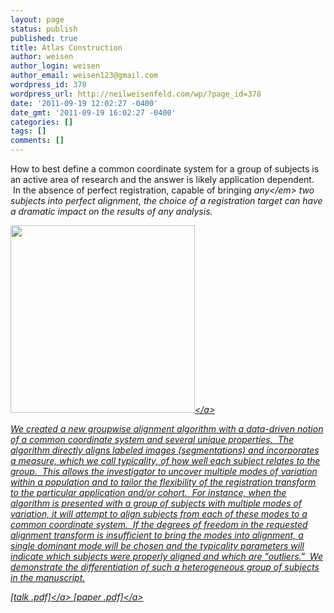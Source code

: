 ```yaml
---
layout: page
status: publish
published: true
title: Atlas Construction
author: weisen
author_login: weisen
author_email: weisen123@gmail.com
wordpress_id: 378
wordpress_url: http://neilweisenfeld.com/wp/?page_id=378
date: '2011-09-19 12:02:27 -0400'
date_gmt: '2011-09-19 16:02:27 -0400'
categories: []
tags: []
comments: []
---
```

<p>How to best define a common coordinate system for a group of subjects is an active area of research and the answer is likely application dependent. &nbsp;In the absence of perfect registration, capable of bringing <em>any<&#47;em> two subjects into perfect alignment, the choice of a registration target can have a dramatic impact on the results of any analysis.</p>
<p><a href="http:&#47;&#47;neilweisenfeld.com&#47;wp&#47;wp-content&#47;uploads&#47;2011&#47;09&#47;groupwise-alignment.png"><img class="alignright size-medium wp-image-383" title="groupwise-alignment" src="http:&#47;&#47;neilweisenfeld.com&#47;wp&#47;wp-content&#47;uploads&#47;2011&#47;09&#47;groupwise-alignment-295x300.png" alt="" width="295" height="300" &#47;><&#47;a></p>
<p>We created a new groupwise alignment algorithm with a data-driven notion of a common coordinate system and several unique properties. &nbsp;The algorithm directly aligns labeled images (segmentations) and incorporates a measure, which we call typicality, of how well each subject relates to the group. &nbsp;This allows the investigator to uncover multiple modes of variation within a population and to tailor the flexibility of the registration transform to the particular application and&#47;or cohort. &nbsp;For instance, when the algorithm is presented with a group of subjects with multiple modes of variation, it will attempt to align subjects from each of these modes to a common coordinate system. &nbsp;If the degrees of freedom in the requested alignment transform is insufficient to bring the modes into alignment, a single dominant mode will be chosen and the typicality parameters will indicate which subjects were properly aligned and which are "outliers." &nbsp;We demonstrate the differentiation of such a heterogeneous group of subjects in the manuscript.</p>
<p><a href="http:&#47;&#47;neilweisenfeld.com&#47;wp&#47;wp-content&#47;uploads&#47;2011&#47;09&#47;weisenfeld-isbi2009-slides.pdf">[talk .pdf]<&#47;a> <a href="http:&#47;&#47;neilweisenfeld.com&#47;wp&#47;wp-content&#47;uploads&#47;2011&#47;09&#47;weisenfeld-isbi09.pdf">[paper .pdf]<&#47;a></p>

